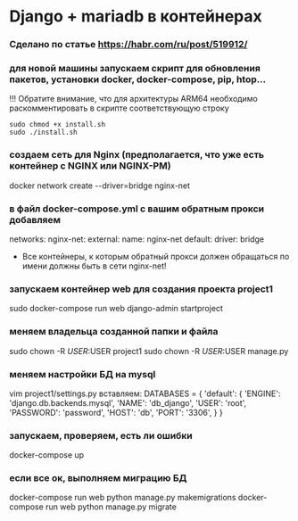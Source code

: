 # Django + mariadb в контейнерах

### Сделано по статье https://habr.com/ru/post/519912/

### для новой машины запускаем скрипт для обновления пакетов, установки docker, docker-compose, pip, htop...
!!! Обратите внимание, что для архитектуры ARM64 необходимо раскомментировать в скрипте соответствующую строку

```
sudo chmod +x install.sh
sudo ./install.sh
```

### создаем сеть для Nginx (предполагается, что уже есть контейнер с NGINX или NGINX-PM)
docker network create --driver=bridge nginx-net

### в файл docker-compose.yml с вашим обратным прокси добавляем
networks:
  nginx-net:
    external:
      name: nginx-net
  default:
    driver: bridge
    
- Все контейнеры, к которым обратный прокси должен обращаться по имени должны быть в сети nginx-net!

### запускаем контейнер web для создания проекта project1
sudo docker-compose run web django-admin startproject

### меняем владельца созданной папки и файла
sudo chown -R $USER:$USER project1
sudo chown -R $USER:$USER manage.py

### меняем настройки БД на mysql

vim project1/settings.py
вставляем:
DATABASES = {
    'default': {
        'ENGINE': 'django.db.backends.mysql',
        'NAME': 'db_django',
        'USER': 'root',
        'PASSWORD': 'password',
        'HOST': 'db',
        'PORT': '3306',
    }
}

### запускаем, проверяем, есть ли ошибки

docker-compose up

### если все ок, выполняем миграцию БД

docker-compose run web python manage.py makemigrations
docker-compose run web python manage.py migrate
